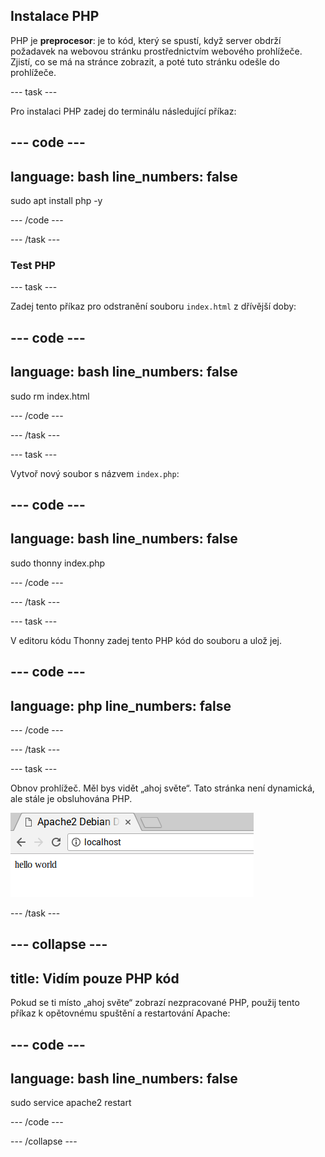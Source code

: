 ## Instalace PHP

PHP je **preprocesor**: je to kód, který se spustí, když server obdrží požadavek na webovou stránku prostřednictvím webového prohlížeče. Zjistí, co se má na stránce zobrazit, a poté tuto stránku odešle do prohlížeče.

--- task ---

Pro instalaci PHP zadej do terminálu následující příkaz:

--- code ---
---
language: bash
line_numbers: false
---
sudo apt install php -y

--- /code ---

--- /task ---

### Test PHP

--- task ---

Zadej tento příkaz pro odstranění souboru `index.html` z dřívější doby:

--- code ---
---
language: bash
line_numbers: false
---
sudo rm index.html

--- /code ---

--- /task ---

--- task ---

Vytvoř nový soubor s názvem `index.php`:

--- code ---
---
language: bash
line_numbers: false
---
sudo thonny index.php

--- /code ---

--- /task ---

--- task ---

V editoru kódu Thonny zadej tento PHP kód do souboru a ulož jej.

--- code ---
---
language: php
line_numbers: false
---
<?php echo "hello world"; ?>

--- /code ---

--- /task ---

--- task ---

Obnov prohlížeč. Měl bys vidět „ahoj světe“. Tato stránka není dynamická, ale stále je obsluhována PHP.

![ahoj světe](images/apache-hello-world.png)

--- /task ---


--- collapse ---
---
title: Vidím pouze PHP kód
---
Pokud se ti místo „ahoj světe“ zobrazí nezpracované PHP, použij tento příkaz k opětovnému spuštění a restartování Apache:

--- code ---
---
language: bash
line_numbers: false
---
sudo service apache2 restart

--- /code ---

--- /collapse ---
